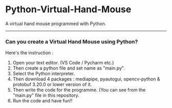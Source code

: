 # Python-Virtual-Hand-Mouse
A virtual hand mouse programmed with Python.

---

### Can you create a Virtual Hand Mouse using Python?
Here's the instruction :

1. Open your text editor. (VS Code / Pycharm etc.)
2. Then create a python file and set name as "main.py". 
3. Select the Python interpreter. 
4. Then download 4 packages : mediapipe, pyautogui, opencv-python & protobuf 3.20.0 or  lower version of it.
5. Then write the code for the programme. (You can see from the "main.py" file in this repository. 
6. Run the code and have fun!!
